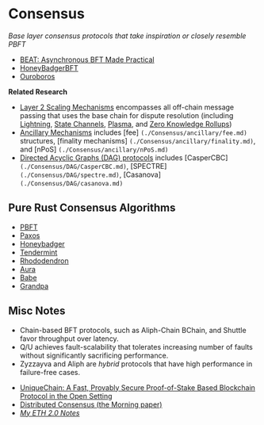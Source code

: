 # Consensus

*Base layer consensus protocols that take inspiration or closely resemble PBFT*
* [BEAT: Asynchronous BFT Made Practical](./BEAT.md)
* [HoneyBadgerBFT](./HoneyBadgerBFT.md)
* [Ouroboros](./Ouroboros.md)

**Related Research**
* [Layer 2 Scaling Mechanisms](./Consensus/L2) encompasses all off-chain message passing that uses the base chain for dispute resolution (including [Lightning](./Consensus/L2/lightning.md), [State Channels](./Consensus/L2/statechannel.md), [Plasma](./Consensus/L2/plasma.md), and [Zero Knowledge Rollups](./rollups.md))
* [Ancillary Mechanisms](./Consensus/ancillary) includes [fee] `(./Consensus/ancillary/fee.md)` structures, [finality mechanisms] `(./Consensus/ancillary/finality.md)`, and [nPoS] `(./Consensus/ancillary/nPoS.md)`
* [Directed Acyclic Graphs (DAG) protocols](./Consensus/DAG) includes [CasperCBC] `(./Consensus/DAG/CasperCBC.md)`, [SPECTRE]`(./Consensus/DAG/spectre.md)`, [Casanova] `(./Consensus/DAG/casanova.md)`

## Pure Rust Consensus Algorithms
* [PBFT](https://github.com/losfair/pbft-rs)
* [Paxos](https://github.com/nwtnni/paxos)
* [Honeybadger](https://github.com/rphmeier/honeybadger)
* [Tendermint](https://github.com/paritytech/parity-ethereum/pull/9980/files)
* [Rhododendron](https://github.com/paritytech/rhododendron)
* [Aura](https://github.com/paritytech/substrate/tree/master/core/consensus/aura)
* [Babe](https://github.com/paritytech/substrate/tree/master/core/consensus/babe)
* [Grandpa](https://github.com/paritytech/finality-grandpa)

## Misc Notes

* Chain-based BFT protocols, such as Aliph-Chain BChain, and Shuttle favor throughput over latency.
* Q/U achieves fault-scalability that tolerates increasing number of faults without significantly sacrificing performance.
* Zyzzayva and Aliph are *hybrid* protocols that have high performance in failure-free cases.

<!--## Async Helpers
* *[`jonhoo/faktory-rs`](https://github.com/jonhoo/faktory-rs)* -- Rust bindings for Faktory clients and workers (may be useful for coding `async helpers`)
* tomusdr's pull request for off-chain workers
* Joe's project as a reference for optimal interaction -->

* [UniqueChain: A Fast, Provably Secure Proof-of-Stake Based Blockchain Protocol in the Open Setting](https://eprint.iacr.org/2019/456)
* [Distributed Consensus (the Morning paper)](https://blog.acolyer.org/2019/05/07/distributed-consensus-revised-part-i/)
* *[My ETH 2.0 Notes](https://github.com/4meta5/notes/blob/master/Blockchain/Ethereum/Serenity.md)*
